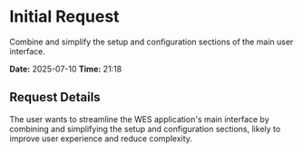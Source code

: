 # Initial Request

Combine and simplify the setup and configuration sections of the main user interface.

**Date:** 2025-07-10
**Time:** 21:18

## Request Details
The user wants to streamline the WES application's main interface by combining and simplifying the setup and configuration sections, likely to improve user experience and reduce complexity.